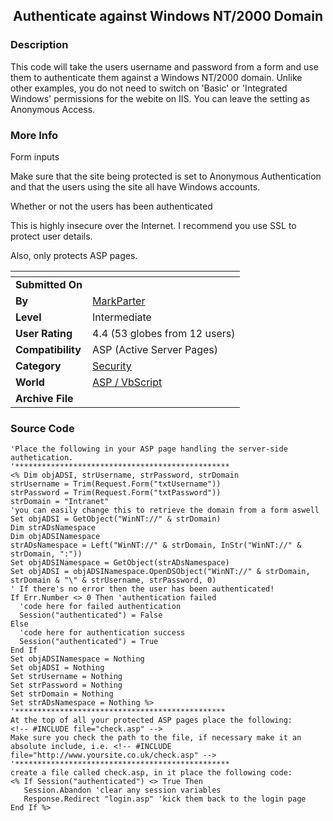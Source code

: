 ﻿<div align="center">

## Authenticate against Windows NT/2000 Domain


</div>

### Description

This code will take the users username and password from a form and use them to authenticate them against a Windows NT/2000 domain. Unlike other examples, you do not need to switch on 'Basic' or 'Integrated Windows' permissions for the webite on IIS. You can leave the setting as Anonymous Access.
 
### More Info
 
Form inputs

Make sure that the site being protected is set to Anonymous Authentication and that the users using the site all have Windows accounts.

Whether or not the users has been authenticated

This is highly insecure over the Internet. I recommend you use SSL to protect user details.

Also, only protects ASP pages.


<span>             |<span>
---                |---
**Submitted On**   |
**By**             |[MarkParter](https://github.com/Planet-Source-Code/PSCIndex/blob/master/ByAuthor/markparter.md)
**Level**          |Intermediate
**User Rating**    |4.4 (53 globes from 12 users)
**Compatibility**  |ASP \(Active Server Pages\)
**Category**       |[Security](https://github.com/Planet-Source-Code/PSCIndex/blob/master/ByCategory/security__4-14.md)
**World**          |[ASP / VbScript](https://github.com/Planet-Source-Code/PSCIndex/blob/master/ByWorld/asp-vbscript.md)
**Archive File**   |[](https://github.com/Planet-Source-Code/markparter-authenticate-against-windows-nt-2000-domain__4-7814/archive/master.zip)





### Source Code

```
'Place the following in your ASP page handling the server-side authetication.
'************************************************
<% Dim objADSI, strUsername, strPassword, strDomain
strUsername = Trim(Request.Form("txtUsername"))
strPassword = Trim(Request.Form("txtPassword"))
strDomain = "Intranet"
'you can easily change this to retrieve the domain from a form aswell
Set objADSI = GetObject("WinNT://" & strDomain)
Dim strADsNamespace
Dim objADSINamespace
strADsNamespace = Left("WinNT://" & strDomain, InStr("WinNT://" & strDomain, ":"))
Set objADSINamespace = GetObject(strADsNamespace)
Set objADSI = objADSINamespace.OpenDSObject("WinNT://" & strDomain, strDomain & "\" & strUsername, strPassword, 0)
' If there's no error then the user has been authenticated!
If Err.Number <> 0 Then 'authentication failed
  'code here for failed authentication
  Session("authenticated") = False
Else
  'code here for authentication success
  Session("authenticated") = True
End If
Set objADSINamespace = Nothing
Set objADSI = Nothing
Set strUsername = Nothing
Set strPassword = Nothing
Set strDomain = Nothing
Set strADsNamespace = Nothing %>
'***********************************************
At the top of all your protected ASP pages place the following:
<!-- #INCLUDE file="check.asp" -->
Make sure you check the path to the file, if necessary make it an absolute include, i.e. <!-- #INCLUDE file="http://www.yoursite.co.uk/check.asp" -->
'************************************************
create a file called check.asp, in it place the following code:
<% If Session("authenticated") <> True Then
   Session.Abandon 'clear any session variables
   Response.Redirect "login.asp" 'kick them back to the login page
End If %>
```

